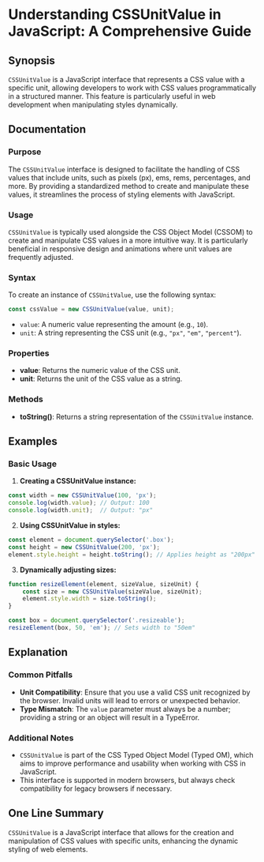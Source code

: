 <!--
Meta Description: # Understanding CSSUnitValue in JavaScript: A Comprehensive Guide ## Synopsis `CSSUnitValue` is a JavaScript interface that represents a CSS value wit...
Meta Keywords: cssunitvalue, css, unit, javascript, value
-->

# Understanding CSSUnitValue in JavaScript: A Comprehensive Guide

## Synopsis
`CSSUnitValue` is a JavaScript interface that represents a CSS value with a specific unit, allowing developers to work with CSS values programmatically in a structured manner. This feature is particularly useful in web development when manipulating styles dynamically.

## Documentation
### Purpose
The `CSSUnitValue` interface is designed to facilitate the handling of CSS values that include units, such as pixels (px), ems, rems, percentages, and more. By providing a standardized method to create and manipulate these values, it streamlines the process of styling elements with JavaScript.

### Usage
`CSSUnitValue` is typically used alongside the CSS Object Model (CSSOM) to create and manipulate CSS values in a more intuitive way. It is particularly beneficial in responsive design and animations where unit values are frequently adjusted.

### Syntax
To create an instance of `CSSUnitValue`, use the following syntax:

```javascript
const cssValue = new CSSUnitValue(value, unit);
```

- `value`: A numeric value representing the amount (e.g., `10`).
- `unit`: A string representing the CSS unit (e.g., `"px"`, `"em"`, `"percent"`).

### Properties
- **value**: Returns the numeric value of the CSS unit.
- **unit**: Returns the unit of the CSS value as a string.

### Methods
- **toString()**: Returns a string representation of the `CSSUnitValue` instance.

## Examples
### Basic Usage
1. **Creating a CSSUnitValue instance:**

```javascript
const width = new CSSUnitValue(100, 'px');
console.log(width.value); // Output: 100
console.log(width.unit);  // Output: "px"
```

2. **Using CSSUnitValue in styles:**

```javascript
const element = document.querySelector('.box');
const height = new CSSUnitValue(200, 'px');
element.style.height = height.toString(); // Applies height as "200px"
```

3. **Dynamically adjusting sizes:**

```javascript
function resizeElement(element, sizeValue, sizeUnit) {
    const size = new CSSUnitValue(sizeValue, sizeUnit);
    element.style.width = size.toString();
}

const box = document.querySelector('.resizeable');
resizeElement(box, 50, 'em'); // Sets width to "50em"
```

## Explanation
### Common Pitfalls
- **Unit Compatibility**: Ensure that you use a valid CSS unit recognized by the browser. Invalid units will lead to errors or unexpected behavior.
- **Type Mismatch**: The `value` parameter must always be a number; providing a string or an object will result in a TypeError.

### Additional Notes
- `CSSUnitValue` is part of the CSS Typed Object Model (Typed OM), which aims to improve performance and usability when working with CSS in JavaScript.
- This interface is supported in modern browsers, but always check compatibility for legacy browsers if necessary.

## One Line Summary
`CSSUnitValue` is a JavaScript interface that allows for the creation and manipulation of CSS values with specific units, enhancing the dynamic styling of web elements.